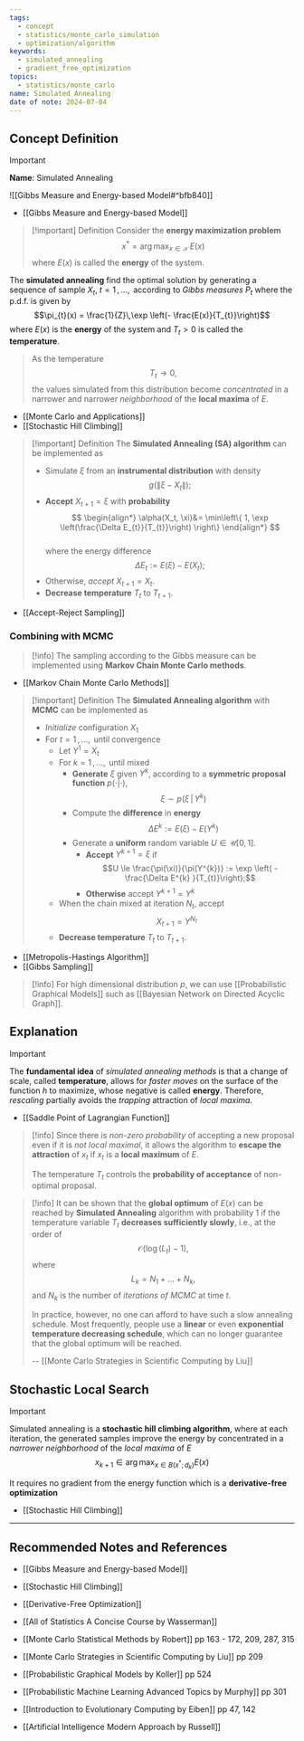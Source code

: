 ```yaml
---
tags:
  - concept
  - statistics/monte_carlo_simulation
  - optimization/algorithm
keywords:
  - simulated_annealing
  - gradient_free_optimization
topics:
  - statistics/monte_carlo
name: Simulated Annealing
date of note: 2024-07-04
---
```


## Concept Definition

>[!important]
>**Name**: Simulated Annealing

![[Gibbs Measure and Energy-based Model#^bfb840]]

- [[Gibbs Measure and Energy-based Model]]

>[!important] Definition
>Consider the **energy maximization problem** $$x^{*} = \arg\max_{x\in \mathcal{X}}\,E(x)$$ where  $E(x)$ is called the **energy** of the system.
>
  The **simulated annealing** find the optimal solution by generating a sequence of sample $X_{t},\; t=1\,{,}\ldots{,}\,$ according to *Gibbs measures* $P_{t}$ where the p.d.f. is given by  $$\pi_{t}(x) = \frac{1}{Z}\,\exp \left(- \frac{E(x)}{T_{t}}\right)$$ where $E(x)$ is the **energy** of the system and $T_{t} >0$ is called the **temperature**. 
>
>As the temperature $$T_{t} \to 0,$$ the values simulated from this distribution become *concentrated* in a narrower and narrower *neighborhood* of the **local maxima** of $E$.

- [[Monte Carlo and Applications]]
- [[Stochastic Hill Climbing]]

>[!important] Definition
>The **Simulated Annealing (SA) algorithm** can be implemented as 
>- Simulate $\xi$ from an **instrumental distribution** with density $$g(\lVert \xi - X_{t} \rVert);$$
>- **Accept** $X_{t+1} = \xi$ with **probability**
>$$ 
> \begin{align*}
> \alpha(X_t, \xi)&= \min\left\{ 1, \exp \left(\frac{\Delta E_{t}}{T_{t}}\right) \right\} 
> \end{align*}
>$$  
>where the energy difference $$\Delta E_t := E(\xi) - E(X_t);$$
>- Otherwise, *accept* $X_{t+1} = X_t$.
>- **Decrease temperature** $T_{t}$ to $T_{t+1}$.
>

- [[Accept-Reject Sampling]]

### Combining with MCMC


>[!info]
>The sampling according to the Gibbs measure can be implemented using **Markov Chain Monte Carlo methods**.

- [[Markov Chain Monte Carlo Methods]]

>[!important] Definition
>The **Simulated Annealing algorithm** with **MCMC** can be implemented as 
>- *Initialize* configuration $X_{1}$
>- For $t=1 \,{,}\ldots{,}\,$ until convergence
>	- Let $Y^{1} = X_{t}$
>	- For $k = 1\,{,}\ldots{,}\,$ until mixed
>		- **Generate** $\xi$ given $Y^{k}$, according to a **symmetric proposal function** $p(\cdot|\cdot)$,  $$\xi \sim  p(\xi \,|\, Y^{k})$$
>		- Compute the **difference** in **energy**  $$\Delta E^{k} := E(\xi) -  E(Y^{k})$$
>		- Generate a **uniform** random variable $U\in \mathcal{U}[0,1]$.
>			- **Accept** $Y^{k+1} = \xi$ if $$U \le \frac{\pi(\xi)}{\pi(Y^{k})} := \exp \left( - \frac{\Delta E^{k} }{T_{t}}\right);$$
>			- **Otherwise** accept $Y^{k+1} =  Y^{k}$
>	- When the chain mixed at iteration $N_{t}$, accept $$X_{t+1} = Y^{N_{t}}$$
>	- **Decrease temperature** $T_{t}$ to $T_{t+1}$.
>

- [[Metropolis-Hastings Algorithm]]
- [[Gibbs Sampling]]

>[!info]
>For high dimensional distribution $p$, we can use [[Probabilistic Graphical Models]] such as [[Bayesian Network on Directed Acyclic Graph]].

## Explanation

>[!important]
>The **fundamental idea** of *simulated annealing methods* is that a change of scale, called **temperature**, allows for *faster moves* on the surface of the function $h$ to maximize, whose negative is called **energy**. Therefore, *rescaling* partially avoids the *trapping* attraction of *local maxima.*

- [[Saddle Point of Lagrangian Function]]

>[!info]
>Since there is *non-zero probability* of accepting a new proposal even if it is *not local maximal*, it allows the algorithm to **escape the attraction** of $x_t$ if $x_t$ is a **local maximum** of $E$. 
>
>The temperature $T_{t}$ controls the **probability of acceptance** of non-optimal proposal.

>[!info]
>It can be shown that the **global optimum** of $E(x)$ can be reached by **Simulated Annealing** algorithm with probability $1$ if the temperature variable $T_t$ **decreases sufficiently slowly**, i.e., at the order of $$\mathcal{O}(\log(L_t)-1),$$ where $$L_k = N_1 +\ldots + N_k,$$ and  $N_k$ is the number of *iterations of MCMC* at time $t$. 
>
>In practice, however, no one can afford to have such a slow annealing schedule. Most frequently, people use a **linear** or even **exponential temperature decreasing schedule**, which can no longer guarantee that the global optimum will be reached.
>
>--  [[Monte Carlo Strategies in Scientific Computing by Liu]] 


## Stochastic Local Search


>[!important]
>Simulated annealing is a **stochastic hill climbing algorithm**, where at each iteration, the generated samples improve the energy by concentrated in a *narrower neighborhood* of the *local maxima* of $E$
>$$
>x_{k+1} \in \arg\max_{x\in B(x^{*}; d_{k})}E(x)
>$$
>
>It requires no gradient from the energy function which is a **derivative-free optimization**

- [[Stochastic Hill Climbing]]





-----------
##  Recommended Notes and References


- [[Gibbs Measure and Energy-based Model]]
- [[Stochastic Hill Climbing]]
- [[Derivative-Free Optimization]]


- [[All of Statistics A Concise Course by Wasserman]]
- [[Monte Carlo Statistical Methods by Robert]] pp 163 - 172, 209, 287, 315
- [[Monte Carlo Strategies in Scientific Computing by Liu]] pp 209

- [[Probabilistic Graphical Models by Koller]] pp 524
- [[Probabilistic Machine Learning Advanced Topics by Murphy]] pp 301
- [[Introduction to Evolutionary Computing by Eiben]] pp 47, 142
- [[Artificial Intelligence Modern Approach by Russell]]
